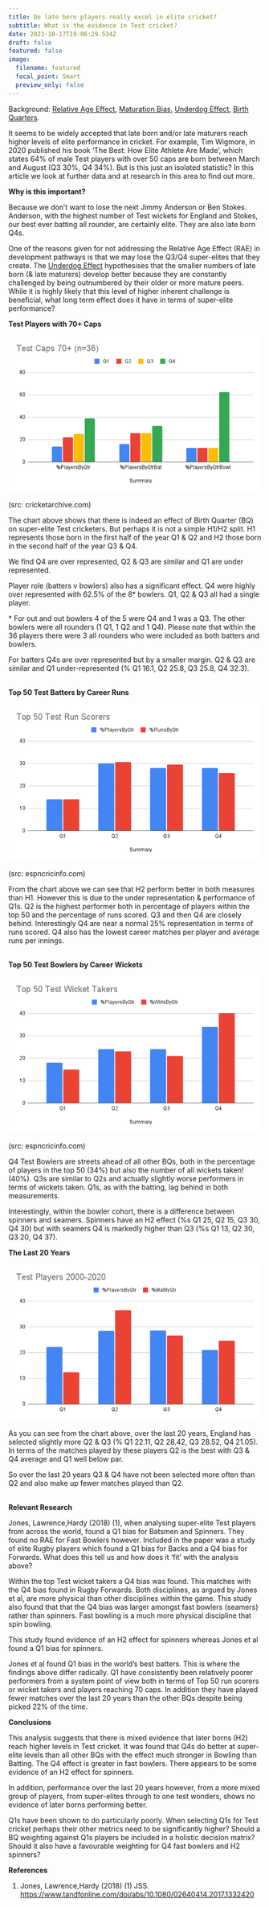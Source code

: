 ```yaml
---
title: Do late born players really excel in elite cricket?
subtitle: What is the evidence in Test cricket?
date: 2021-10-17T19:06:29.534Z
draft: false
featured: false
image:
  filename: featured
  focal_point: Smart
  preview_only: false
---
```

Background: [Relative Age Effect](https://onemoresummer.co.uk/post/what-is-relative-age-effect/), [Maturation Bias](https://onemoresummer.co.uk/post/is-maturation-currently-the-biggest-unaddressed-issue-in-player-id-development-in-english-cricket/), [Underdog Effect](https://onemoresummer.co.uk/post/what-is-the-underdog-effect/), [Birth Quarters](https://onemoresummer.co.uk/post/what-is-birth-quarter/).

It seems to be widely accepted that late born and/or late maturers reach higher levels of elite performance in cricket. For example, Tim Wigmore, in 2020 published his book ‘The Best: How Elite Athlete Are Made’, which states 64% of male Test players with over 50 caps are born between March and August (Q3 30%, Q4 34%). But is this just an isolated statistic? In this article we look at further data and at research in this area to find out more.

**Why is this important?**

Because we don’t want to lose the next Jimmy Anderson or Ben Stokes. Anderson, with the highest number of Test wickets for England and Stokes, our best ever batting all rounder, are certainly elite. They are also late born Q4s.

One of the reasons given for not addressing the Relative Age Effect (RAE) in development pathways is that we may lose the Q3/Q4 super-elites that they create. The [Underdog Effect](https://onemoresummer.co.uk/post/what-is-the-underdog-effect/) hypothesises that the smaller numbers of late born (& late maturers) develop better because they are constantly challenged by being outnumbered by their older or more mature peers. While it is highly likely that this level of higher inherent challenge is beneficial, what long term effect does it have in terms of super-elite performance?

**Test Players with 70+ Caps**

![](test-caps-70-n-36-.png)

(src: cricketarchive.com)

The chart above shows that there is indeed an effect of Birth Quarter (BQ) on super-elite Test cricketers. But perhaps it is not a simple H1/H2 split. H1 represents those born in the first half of the year Q1 & Q2 and H2 those born in the second half of the year Q3 & Q4.

We find Q4 are over represented, Q2 & Q3 are similar and Q1 are under represented.

Player role (batters v bowlers) also has a significant effect. Q4 were highly over represented with 62.5% of the 8* bowlers. Q1, Q2 & Q3 all had a single player.

\* For out and out bowlers 4 of the 5 were Q4 and 1 was a Q3. The other bowlers were all rounders (1 Q1, 1 Q2 and 1 Q4). Please note that within the 36 players there were 3 all rounders who were included as both batters and bowlers.

For batters Q4s are over represented but by a smaller margin. Q2 & Q3 are similar and Q1 under-represented (% Q1 16.1, Q2 25.8, Q3 25.8, Q4 32.3).

**\
Top 50 Test Batters by Career Runs**

![](top-50-test-run-scorers.png)

(src: espncricinfo.com) 

From the chart above we can see that H2 perform better in both measures than H1. However this is due to the under representation & performance of Q1s. Q2 is the highest performer both in percentage of players within the top 50 and the percentage of runs scored. Q3 and then Q4 are closely behind. Interestingly Q4 are near a normal 25% representation in terms of runs scored. Q4 also has the lowest career matches per player and average runs per innings.

**\
Top 50 Test Bowlers by Career Wickets**

![](top-50-test-wicket-takers.png)

(src: espncricinfo.com) 

Q4 Test Bowlers are streets ahead of all other BQs, both in the percentage of players in the top 50 (34%) but also the number of all wickets taken! (40%). Q3s are similar to Q2s and actually slightly worse performers in terms of wickets taken. Q1s, as with the batting, lag behind in both measurements.

Interestingly, within the bowler cohort, there is a difference between spinners and seamers. Spinners have an H2 effect (%s Q1 25, Q2 15, Q3 30, Q4 30) but with seamers Q4 is markedly higher than Q3 (%s Q1 13, Q2 30, Q3 20, Q4 37).

**The Last 20 Years**

![](test-players-2000-2020.png)

As you can see from the chart above, over the last 20 years, England has selected slightly more Q2 & Q3 (% Q1 22.11, Q2 28.42, Q3 28.52, Q4 21.05). In terms of the matches played by these players Q2 is the best with Q3 & Q4 average and Q1 well below par.

So over the last 20 years Q3 & Q4 have not been selected more often than Q2 and also make up fewer matches played than Q2.

**\
Relevant Research**

Jones, Lawrence,Hardy (2018) (1), when analysing super-elite Test players from across the world, found a Q1 bias for Batsmen and Spinners. They found no RAE for Fast Bowlers however. Included in the paper was a study of elite Rugby players which found a Q1 bias for Backs and a Q4 bias for Forwards. What does this tell us and how does it ‘fit’ with the analysis above?

Within the top Test wicket takers a Q4 bias was found. This matches with the Q4 bias found in Rugby Forwards. Both disciplines, as argued by Jones et al, are more physical than other disciplines within the game. This study also found that that the Q4 bias was larger amongst fast bowlers (seamers) rather than spinners. Fast bowling is a much more physical discipline that spin bowling.

This study found evidence of an H2 effect for spinners whereas Jones et al found a Q1 bias for spinners.

Jones et al found Q1 bias in the world’s best batters. This is where the findings above differ radically. Q1 have consistently been relatively poorer performers from a system point of view both in terms of Top 50 run scorers or wicket takers and players reaching 70 caps. In addition they have played fewer matches over the last 20 years than the other BQs despite being picked 22% of the time. 

**Conclusions**

This analysis suggests that there is mixed evidence that later borns (H2) reach higher levels in Test cricket. It was found that Q4s do better at super-elite levels than all other BQs with the effect much stronger in Bowling than Batting. The Q4 effect is greater in fast bowlers. There appears to be some evidence of an H2 effect for spinners.

In addition, performance over the last 20 years however, from a more mixed group of players, from super-elites through to one test wonders, shows no evidence of later borns performing better.

Q1s have been shown to do particularly poorly. When selecting Q1s for Test cricket perhaps their other metrics need to be significantly higher? Should a BQ weighting against Q1s players be included in a holistic decision matrix? Should it also have a favourable weighting for Q4 fast bowlers and H2 spinners?

**References**

1. Jones, Lawrence,Hardy (2018) (1) JSS. <https://www.tandfonline.com/doi/abs/10.1080/02640414.2017.1332420>